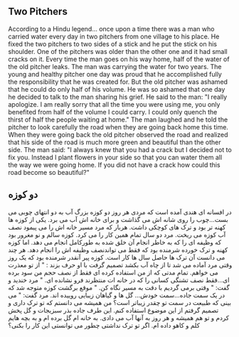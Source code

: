 ## Two Pitchers

According to a Hindu legend... once upon a time there was a man who carried water every day in two pitchers from one village to his place. He fixed the two pitchers to two sides of a stick and he put the stick on his shoulder. One of the pitchers was older than the other one and it had small cracks on it. Every time the man goes on his way home, half of the water of the old pitcher leaks. The man was carrying the water for two years. The young and healthy pitcher one day was proud that he accomplished fully the responsibility that he was created for. But the old pitcher was ashamed that he could do only half of his volume. He was so ashamed that one day he decided to talk to the man sharing his grief. He said to the man: "I really apologize. I am really sorry that all the time you were using me, you only benefited from half of the volume I could carry. I could only quench the thirst of half the people waiting at home." The man laughed and he told the pitcher to look carefully the road when they are going back home this time. When they were going back the old pitcher observed the road and realized that his side of the road is much more green and beautiful than the other side. The man said: "I always knew that you had a crack but I decided not to fix you. Instead I plant flowers in your side so that you can water them all the way we were going home. If you did not have a crack how could this road become so beautiful?"

## دو کوزه 

در افسانه ای هندی آمده است که مردی هر روز دو کوزه بزرگ آب به دو انتهای چوبی می بست...چوب را روی شانه اش می گذاشت و برای خانه اش آب می برد. 
یکی از کوزه ها کهنه تر بود و ترک های کوچکی داشت. هربار که مرد مسیر خانه اش را می پیمود نصف آب کوزه می ریخت.
مرد دو سال تمام همین کار را می کرد. کوزه سالم و نو مغرور بود که وظیفه ای را که به خاطر انجام آن خلق شده به طورکامل انجام می دهد. اما کوزه کهنه و ترک خورده شرمنده بود که فقط می تواندنصف وظیفه اش را انجام دهد.
هر چند می دانست آن ترک ها حاصل سال ها کار است. کوزه پیر آنقدر شرمنده بود که یک روز وقتی مرد آماده می شد تا از چاه آب بکشد تصمیم گرفت با او حرف بزند : " از تو معذرت می خواهم. تمام مدتی که از من استفاده کرده ای فقط از نصف حجم من سود برده ای...فقط نصف تشنگی کسانی را که در خانه ات منتظرند فرو نشانده ای. "
مرد خندید و گفت: " وقتی برمی گردیم با دقت به مسیر نگاه کن. " موقع برگشت کوزه متوجه شد که در یک سمت جاده...سمت خودش... گل ها و گیاهان زیبایی روییده اند.
مرد گفت: " می بینی که طبیعت در سمت تو چقدر زیباتر است؟ من همیشه می دانستم که تو ترک داری و تصمیم گرفتم از این موضوع استفاده کنم.
این طرف جاده بذر سبزیجات و گل پخش کردم و تو هم همیشه و هر روز به آنها آب می دادی. به خانه ام گل برده ام و به بچه هایم کلم و کاهو داده ام. اگر تو ترک نداشتی چطور می توانستی این کار را بکنی؟
